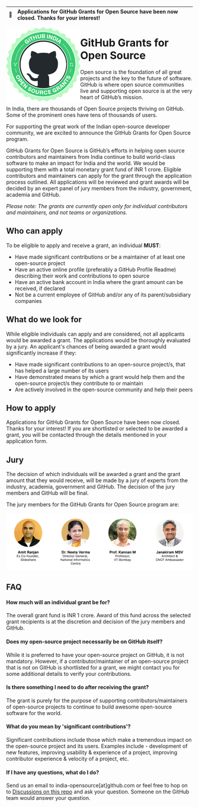 | 🔴  | Applications for GitHub Grants for Open Source have been now closed. Thanks for your interest! |
|---------------|:------------------------|

<img align="left" height="200" src="assets/grants%402x.png">

# GitHub Grants for Open Source

Open source is the foundation of all great projects and the key to the future of software. GitHub is where open source communities live and supporting open source is at the very heart of GitHub’s mission.

In India, there are thousands of Open Source projects thriving on GitHub. Some of the prominent ones have tens of thousands of users.

For supporting the great work of the Indian open-source developer community, we are excited to announce the GitHub Grants for Open Source program.

GitHub Grants for Open Source is GitHub’s efforts in helping open source contributors and maintainers from India continue to build world-class software to make an impact for India and the world. We would be supporting them with a total monetary grant fund of INR 1 crore. Eligible contributors and maintainers can apply for the grant through the application process outlined. All applications will be reviewed and grant awards will be decided by an expert panel of jury members from the industry, government, academia and GitHub.

_Please note: The grants are currently open only for individual contributors and maintainers, and not teams or organizations._

## Who can apply

To be eligible to apply and receive a grant, an individual **MUST**:
- Have made significant contributions or be a maintainer of at least one open-source project
- Have an active online profile (preferably a GitHub Profile Readme) describing their work and contributions to open source
- Have an active bank account in India where the grant amount can be received, if declared
- Not be a current employee of GitHub and/or any of its parent/subsidiary companies

## What do we look for

While eligible individuals can apply and are considered, not all applicants would be awarded a grant. The applications would be thoroughly evaluated by a jury. An applicant's chances of being awarded a grant would significantly increase if they:
- Have made significant contributions to an open-source project/s, that has helped a large number of its users
- Have demonstrated means by which a grant would help them and the open-source project/s they contribute to or maintain
- Are actively involved in the open-source community and help their peers

## How to apply

Applications for GitHub Grants for Open Source have been now closed. Thanks for your interest! If you are shortlisted or selected to be awarded a grant, you will be contacted through the details mentioned in your application form.

## Jury

The decision of which individuals will be awarded a grant and the grant amount that they would receive, will be made by a jury of experts from the industry, academia, government and GitHub. The decision of the jury members and GitHub will be final.

The jury members for the GitHub Grants for Open Source program are:

![Jury Members](assets/india-os-grants-jury.png)

## FAQ

#### How much will an individual grant be for?

The overall grant fund is INR 1 crore. Award of this fund across the selected grant recipients is at the discretion and decision of the jury members and GitHub.

#### Does my open-source project necessarily be on GitHub itself?

While it is preferred to have your open-source project on GitHub, it is not mandatory. However, if a contributor/maintainer of an open-source project that is not on GitHub is shortlisted for a grant, we might contact you for some additional details to verify your contributions.

#### Is there something I need to do after receiving the grant?

The grant is purely for the purpose of supporting contributors/maintainers of open-source projects to continue to build awesome open-source software for the world. 

#### What do you mean by 'significant contributions'?

Significant contributions include those which make a tremendous impact on the open-source project and its users. Examples include - development of new features, improving usability & experience of a project, improving contributor experience & velocity of a project, etc. 

#### If I have any questions, what do I do?

Send us an email to india-opensource[at]github.com or feel free to hop on to [Discussions on this repo](https://github.com/github/india/discussions) and ask your question. Someone on the GitHub team would answer your question.
